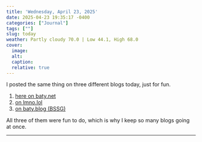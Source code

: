 ```yaml
---
title: 'Wednesday, April 23, 2025'
date: 2025-04-23 19:35:17 -0400
categories: ["Journal"]
tags: [""]
slug: today
weather: Partly cloudy 70.0 | Low 44.1, High 68.0
cover: 
  image: 
  alt: 
  caption: 
  relative: true
---
```


I posted the same thing on three different blogs today, just for fun.

1. [here on baty.net](https://baty.net/posts/2025/04/consolidating-my-email-handling-in-emacs/)
2. [on lmno.lol](https://lmno.lol/jbaty/consolidating-my-email-handling-in-emacs)
3. [on baty.blog (BSSG)](https://baty.blog/2025/04/consolidating-my-email-handling-in-emacs/)

All three of them were fun to do, which is why I keep so many blogs going at once.

----


